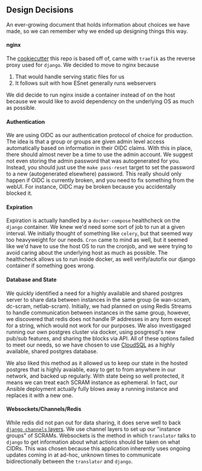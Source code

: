 ## Design Decisions
An ever-growing document that holds information about choices we have made, so we can remember why we ended up designing
things this way.

#### nginx
The [cookiecutter](https://github.com/cookiecutter/cookiecutter-django) this repo is based off of, came with `traefik` 
as the reverse proxy used for `django`. We decided to move to nginx because
1. That would handle serving static files for us
1. It follows suit with how ESnet generally runs webservers

We did decide to run nginx inside a container instead of on the host because we would like to avoid dependency on the
underlying OS as much as possible.

#### Authentication
We are using OIDC as our authentication protocol of choice for production. The idea is that a group or groups are given
admin level access automatically based on information in their OIDC claims. With this in place, there should almost 
never be a time to use the admin account. We suggest not even storing the admin password that was autogenerated for you.
Instead, you should just use the `make pass-reset` target to set the password to a new (autogenerated elsewhere) 
password. This really should only happen if OIDC is currently broken, and you need to fix something from the webUI. For
instance, OIDC may be broken because you accidentally blocked it.

#### Expiration
Expiration is actually handled by a `docker-compose` healthcheck on the `django` container. We knew we'd need some sort
of job to run at a given interval. We initially thought of something like `celery`, but that seemed way too heavyweight
for our needs. `Cron` came to mind as well, but it seemed like we'd have to use the host OS to run the cronjob, and
we were trying to avoid caring about the underlying host as much as possible. The healthcheck allows us to run inside
docker, as well verify/autofix our django container if something goes wrong.

#### Database and State
We quickly identified a need for a highly available and shared postgres server to share data between instances in the 
same group (ie wan-scram, dc-scram, netlab-scram). Initially, we had planned on using Redis Streams to handle 
communication between instances in the same group, however, we discovered that redis does not handle IP addresses in any
form except for a string, which would not work for our purposes. We also investigaged running our own postgres cluster
via docker, using posgresql's new pub/sub features, and sharing the blocks via API. All of these options failed to 
meet our needs, so we have chosen to use [CloudSQL](https://cloud.google.com/sql) as a highly available, shared postgres
database.

We also liked this method as it allowed us to keep our state in the hosted postgres that is highly avaiable, easy to get
to from anywhere in our network, and backed up regularly. With state being so well protected, it means we can treat each
SCRAM instance as ephemeral. In fact, our Ansible deployment actually fully blows away a running instance and replaces 
it with a new one.

#### Websockets/Channels/Redis
While redis did not pan out for data sharing, it does serve well to back 
[`django channels` layers](https://channels.readthedocs.io/en/latest/topics/channel_layers.html). We use channel layers
to set up our "instance groups" of SCRAMs. Websockets is the method in which `translator` talks to `django` to get
information about what actions should be taken on what CIDRs. This was chosen because this application inherently 
uses ongoing updates coming in at ad-hoc, unknown times to communicate bidirectionally between the `translator` and 
`django`.
